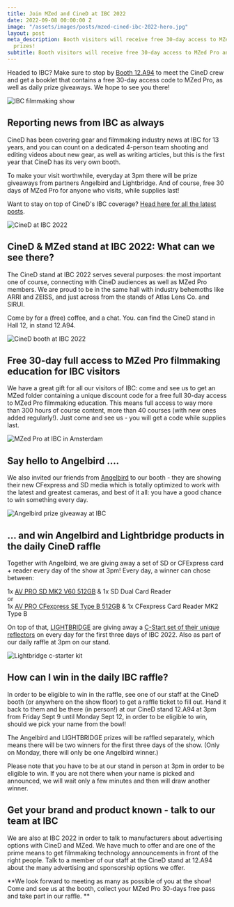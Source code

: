 ```yaml
---
title: Join MZed and CineD at IBC 2022
date: 2022-09-08 00:00:00 Z
image: "/assets/images/posts/mzed-cined-ibc-2022-hero.jpg"
layout: post
meta_description: Booth visitors will receive free 30-day access to MZed Pro and other
  prizes!
subtitle: Booth visitors will receive free 30-day access to MZed Pro and other prizes!
---
```


Headed to IBC? Make sure to stop by [Booth 12.A94](https://ibc22.mapyourshow.com/8_0/floorplan/?st=keyword&sv=cined&hallID=G&selectedBooth=booth~12.A94) to meet the CineD crew and get a booklet that contains a free 30-day access code to MZed Pro, as well as daily prize giveaways. We hope to see you there!

![IBC filmmaking show](https://mzed-cdn1.sfo2.cdn.digitaloceanspaces.com/uploads/news/IBC.jpg)

## **Reporting news from IBC as always**

CineD has been covering gear and filmmaking industry news at IBC for 13 years, and you can count on a dedicated 4-person team shooting and editing videos about new gear, as well as writing articles, but this is the first year that CineD has its very own booth.

To make your visit worthwhile, everyday at 3pm there will be prize giveaways from partners Angelbird and Lightbridge. And of course, free 30 days of MZed Pro for anyone who visits, while supplies last!

Want to stay on top of CineD's IBC coverage? [Head here for all the latest posts](https://www.cined.com/tag/IBC/).

![CineD at IBC 2022](https://mzed-cdn1.sfo2.cdn.digitaloceanspaces.com/uploads/news/Cined-at-IBC-2022.jpg)

## **CineD & MZed stand at IBC 2022: What can we see there?**

The CineD stand at IBC 2022 serves several purposes: the most important one of course, connecting with CineD audiences as well as MZed Pro members. We are proud to be in the same hall with industry behemoths like ARRI and ZEISS, and just across from the stands of Atlas Lens Co. and SIRUI. 

Come by for a (free) coffee, and a chat. You. can find the CineD stand in Hall 12, in stand 12.A94. 

![CineD booth at IBC 2022](https://mzed-cdn1.sfo2.cdn.digitaloceanspaces.com/uploads/news/CineD-stand-IBC-2022-hall-12-1536x721.jpg)

## **Free 30-day full access to MZed Pro filmmaking education for IBC visitors**

We have a great gift for all our visitors of IBC: come and see us to get an MZed folder containing a unique discount code for a free full 30-day access to MZed Pro filmmaking education. This means full access to way more than 300 hours of course content, more than 40 courses (with new ones added regularly!). Just come and see us - you will get a code while supplies last. 

![MZed Pro at IBC in Amsterdam](https://mzed-cdn1.sfo2.cdn.digitaloceanspaces.com/uploads/news/mzed-cined-ibc-2022.jpg)

## **Say hello to Angelbird ….**

We also invited our friends from [Angelbird](https://www.angelbird.com) to our booth - they are showing their new CFexpress and SD media which is totally optimized to work with the latest and greatest cameras, and best of it all: you have a good chance to win something every day. 

![Angelbird prize giveaway at IBC](https://mzed-cdn1.sfo2.cdn.digitaloceanspaces.com/uploads/news/20220708_SD-MK2_Highest-Capacities_LP-Carousel_LG-HD-1536x960.jpg)

## **… and win Angelbird and Lightbridge products in the daily CineD raffle**

Together with Angelbird, we are giving away a set of SD or CFExpress card + reader every day of the show at 3pm! Every day, a winner can chose between:

1x [AV PRO SD MK2 V60 512GB](https://www.angelbird.com/prod/av-pro-sd-mk2-v60-2071/?category=286) & 1x SD Dual Card Reader  
or  
1x [AV PRO CFexpress SE Type B 512GB](https://www.angelbird.com/prod/av-pro-cfexpress-se-type-b-2919/?category=238) & 1x CFexpress Card Reader MK2 Type B

On top of that, [LIGHTBRIDGE](https://www.thelightbridge.com) are giving away a [C-Start set of their unique reflectors](https://www.thelightbridge.com/product/c-start2-0/) on every day for the first three days of IBC 2022. Also as part of our daily raffle at 3pm on our stand. 

![Lightbridge c-starter kit](https://mzed-cdn1.sfo2.cdn.digitaloceanspaces.com/uploads/news/C0400002_C-Start_302-scaled-1-1536x1024.jpg)

## **How can I win in the daily IBC raffle?**

In order to be eligible to win in the raffle, see one of our staff at the CineD booth (or anywhere on the show floor) to get a raffle ticket to fill out. Hand it back to them and be there (in person!) at our CineD stand 12.A94 at 3pm from Friday Sept 9 until Monday Sept 12, in order to be eligible to win, should we pick your name from the bowl!

The Angelbird and LIGHTBRIDGE prizes will be raffled separately, which means there will be two winners for the first three days of the show. (Only on Monday, there will only be one Angelbird winner.)

Please note that you have to be at our stand in person at 3pm in order to be eligible to win. If you are not there when your name is picked and announced, we will wait only a few minutes and then will draw another winner. 

## **Get your brand and product known - talk to our team at IBC**

We are also at IBC 2022 in order to talk to manufacturers about advertising options with CineD and MZed. We have much to offer and are one of the prime means to get filmmaking technology announcements in front of the right people. Talk to a member of our staff at the CineD stand at 12.A94 about the many advertising and sponsorship options we offer. 

**We look forward to meeting as many as possible of you at the show! Come and see us at the booth, collect your MZed Pro 30-days free pass and take part in our raffle.  **